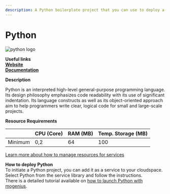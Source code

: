 ```yaml
---
description: A Python boilerplate project that you can use to deploy a blank Python project to a Kubernetes cluster.
---
```


# Python

![python logo](https://api.mogenius.com/file/id/0ae14b59-d7cb-4cc9-961c-19c648852546)

**Useful links**  
**[Website](https://www.python.org/)**  
**[Documentation](https://docs.python.org/)**  

**Description**

Python is an interpreted high-level general-purpose programming language. Its design philosophy emphasizes code readability with its use of significant indentation. Its language constructs as well as its object-oriented approach aim to help programmers write clear, logical code for small and large-scale projects.

**Resource Requirements**

||CPU (Core)|RAM (MB)  |Temp. Storage (MB)|
|--|--|--|--|
| Minimum | 0,2 | 64 | 100 |

[Learn more about how to manage resources for services](./../../development/resources.md)

**How to deploy Python**  
To initiate a Python project, you can add it as a service to your cloudspace. Select Python from the service library and follow the instructions.  
There is a detailed tutorial available on [how to launch Python with mogenius](./../../tutorials/how-to-launch-python-in-the-cloud.md).
